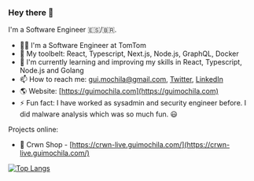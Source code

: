 ### Hey there 👋

I'm a Software Engineer 🇪🇸/🇧🇷.

- 👨‍💻 I'm a Software Engineer at TomTom
- 🧰 My toolbelt: React, Typescript, Next.js, Node.js, GraphQL, Docker
- 🌱 I'm currently learning and improving my skills in React, Typescript, Node.js and Golang
- 📫 How to reach me: gui.mochila@gmail.com, [Twitter](https://twitter.com/guiscaldelai), [LinkedIn](https://www.linkedin.com/in/guilhermescaldelai/)
- 🌎 Website: [https://guimochila.com](https://guimochila.com)
- ⚡ Fun fact: I have worked as sysadmin and security engineer before. I did malware analysis which was so much fun. 😃

Projects online:
  - 👑 Crwn Shop - [https://crwn-live.guimochila.com/](https://crwn-live.guimochila.com/)

[![Top Langs](https://github-readme-stats.vercel.app/api/top-langs/?username=guimochila&layout=compact&theme=nightowl&show_icons=true)](https://github.com/anuraghazra/github-readme-stats)

